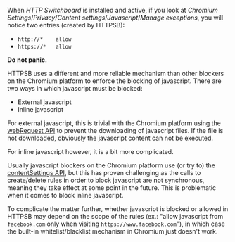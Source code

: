 When *HTTP Switchboard* is installed and active, if you look at *Chromium Settings*/*Privacy*/*Content settings*/*Javascript*/*Manage exceptions*, you will notice two entries (created by HTTPSB):

- `http://*    allow`
- `https://*   allow`

**Do not panic.**

HTTPSB uses a different and more reliable mechanism than other blockers on the Chromium platform to enforce the blocking of javascript. There are two ways in which javascript must be blocked:

- External javascript
- Inline javascript

For external javascript, this is trivial with the Chromium platform using the [webRequest API](http://developer.chrome.com/extensions/webRequest.html) to prevent the downloading of javascript files. If the file is not downloaded, obviously the javascript content can not be executed.

For inline javascript however, it is a bit more complicated.

Usually javascript blockers on the Chromium platform use (or try to) the [contentSettings API](http://developer.chrome.com/extensions/contentSettings.html), but this has proven challenging as the calls to create/delete rules in order to block javascript are not synchronous, meaning they take effect at some point in the future. This is problematic when it comes to block inline javascript.

To complicate the matter further, whether javascript is blocked or allowed in HTTPSB may depend on the scope of the rules (ex.: "allow javascript from `facebook.com` only when visiting `https://www.facebook.com`"), in which case the built-in whitelist/blacklist mechanism in Chromium just doesn't work.

